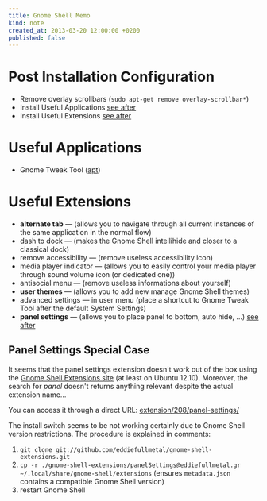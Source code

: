 ```yaml
---
title: Gnome Shell Memo
kind: note
created_at: 2013-03-20 12:00:00 +0200
published: false
---
```

# Post Installation Configuration
* Remove overlay scrollbars (`sudo apt-get remove overlay-scrollbar*`)
* Install Useful Applications [see after](#useful-apps)
* Install Useful Extensions [see after](#useful-exts)

# <a id="useful-apps"></a>Useful Applications
* Gnome Tweak Tool ([apt](apt://gnome-tweak-tool))

# <a id="useful-exts"></a>Useful Extensions
* __alternate tab__ &mdash; (allows you to navigate through all current instances of the same application in the normal flow)
* dash to dock &mdash; (makes the Gnome Shell intellihide and closer to a classical dock)
* remove accessibility &mdash; (remove useless accessibility icon)
* media player indicator &mdash; (allows you to easily control your media player through sound volume icon (or dedicated one))
* antisocial menu &mdash; (remove useless informations about yourself)
* __user themes__ &mdash; (allows you to add new manage Gnome Shell themes)
* advanced settings &mdash; in user menu (place a shortcut to Gnome Tweak Tool after the default System Settings)
* __panel settings__ &mdash; (allows you to place panel to bottom, auto hide, &#8230;) [see after](#panelSettings-setup)

## <a id="panelSettings-setup"></a>Panel Settings Special Case
It seems that the panel settings extension doesn't work out of the box using the [Gnome Shell Extensions site](https://extensions.gnome.org/) (at least on Ubuntu 12.10).
Moreover, the search for *panel* doesn't returns anything relevant despite the actual extension name&#8230;

You can access it through a direct URL: [extension/208/panel-settings/](https://extensions.gnome.org/extension/208/panel-settings/)

The install switch seems to be not working certainly due to Gnome Shell version restrictions. The procedure is explained in comments:

1. `git clone git://github.com/eddiefullmetal/gnome-shell-extensions.git`
2. `cp -r ./gnome-shell-extensions/panelSettings@eddiefullmetal.gr ~/.local/share/gnome-shell/extensions` (ensures `metadata.json` contains a compatible Gnome Shell version)
3. restart Gnome Shell
